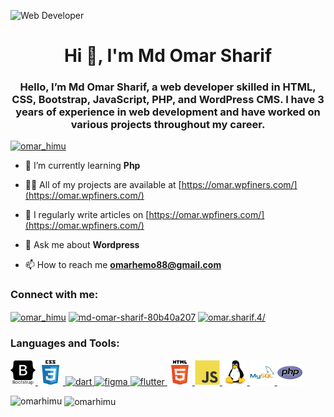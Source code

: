 ![Web Developer](https://media.licdn.com/dms/image/D5616AQGMS0RtSYnhLg/profile-displaybackgroundimage-shrink_350_1400/0/1683534637453?e=1700092800&v=beta&t=OkxjM7np8joYG-XaWtVD-71m77IBzATfd4xqE0rlxSs)
<h1 align="center">Hi 👋, I'm Md Omar Sharif</h1>
<h3 align="center">Hello, I’m Md Omar Sharif, a web developer skilled in HTML, CSS, Bootstrap, JavaScript, PHP, and WordPress CMS. I have 3 years of experience in web development and have worked on various projects throughout my career.</h3>

<p align="left"> <a href="https://twitter.com/omar_himu" target="blank"><img src="https://img.shields.io/twitter/follow/omar_himu?logo=twitter&style=for-the-badge" alt="omar_himu" /></a> </p>

- 🌱 I’m currently learning **Php**

- 👨‍💻 All of my projects are available at [https://omar.wpfiners.com/](https://omar.wpfiners.com/)

- 📝 I regularly write articles on [https://omar.wpfiners.com/](https://omar.wpfiners.com/)

- 💬 Ask me about **Wordpress**

- 📫 How to reach me **omarhemo88@gmail.com**

<h3 align="left">Connect with me:</h3>
<p align="left">
<a href="https://twitter.com/omar_himu" target="blank"><img align="center" src="https://raw.githubusercontent.com/rahuldkjain/github-profile-readme-generator/master/src/images/icons/Social/twitter.svg" alt="omar_himu" height="30" width="40" /></a>
<a href="https://linkedin.com/in/md-omar-sharif-80b40a207" target="blank"><img align="center" src="https://raw.githubusercontent.com/rahuldkjain/github-profile-readme-generator/master/src/images/icons/Social/linked-in-alt.svg" alt="md-omar-sharif-80b40a207" height="30" width="40" /></a>
<a href="https://fb.com/omar.sharif.4/" target="blank"><img align="center" src="https://raw.githubusercontent.com/rahuldkjain/github-profile-readme-generator/master/src/images/icons/Social/facebook.svg" alt="omar.sharif.4/" height="30" width="40" /></a>
</p>

<h3 align="left">Languages and Tools:</h3>
<p align="left"> <a href="https://getbootstrap.com" target="_blank" rel="noreferrer"> <img src="https://raw.githubusercontent.com/devicons/devicon/master/icons/bootstrap/bootstrap-plain-wordmark.svg" alt="bootstrap" width="40" height="40"/> </a> <a href="https://www.w3schools.com/css/" target="_blank" rel="noreferrer"> <img src="https://raw.githubusercontent.com/devicons/devicon/master/icons/css3/css3-original-wordmark.svg" alt="css3" width="40" height="40"/> </a> <a href="https://dart.dev" target="_blank" rel="noreferrer"> <img src="https://www.vectorlogo.zone/logos/dartlang/dartlang-icon.svg" alt="dart" width="40" height="40"/> </a> <a href="https://www.figma.com/" target="_blank" rel="noreferrer"> <img src="https://www.vectorlogo.zone/logos/figma/figma-icon.svg" alt="figma" width="40" height="40"/> </a> <a href="https://flutter.dev" target="_blank" rel="noreferrer"> <img src="https://www.vectorlogo.zone/logos/flutterio/flutterio-icon.svg" alt="flutter" width="40" height="40"/> </a> <a href="https://www.w3.org/html/" target="_blank" rel="noreferrer"> <img src="https://raw.githubusercontent.com/devicons/devicon/master/icons/html5/html5-original-wordmark.svg" alt="html5" width="40" height="40"/> </a> <a href="https://developer.mozilla.org/en-US/docs/Web/JavaScript" target="_blank" rel="noreferrer"> <img src="https://raw.githubusercontent.com/devicons/devicon/master/icons/javascript/javascript-original.svg" alt="javascript" width="40" height="40"/> </a> <a href="https://www.linux.org/" target="_blank" rel="noreferrer"> <img src="https://raw.githubusercontent.com/devicons/devicon/master/icons/linux/linux-original.svg" alt="linux" width="40" height="40"/> </a> <a href="https://www.mysql.com/" target="_blank" rel="noreferrer"> <img src="https://raw.githubusercontent.com/devicons/devicon/master/icons/mysql/mysql-original-wordmark.svg" alt="mysql" width="40" height="40"/> </a> <a href="https://www.php.net" target="_blank" rel="noreferrer"> <img src="https://raw.githubusercontent.com/devicons/devicon/master/icons/php/php-original.svg" alt="php" width="40" height="40"/> </a> </p>

<p><img align="left" src="https://github-readme-stats.vercel.app/api/top-langs?username=omarhimu&show_icons=true&locale=en&layout=compact" alt="omarhimu" /></p>

<p>&nbsp;<img align="center" src="https://github-readme-stats.vercel.app/api?username=omarhimu&show_icons=true&locale=en" alt="omarhimu" /></p>


